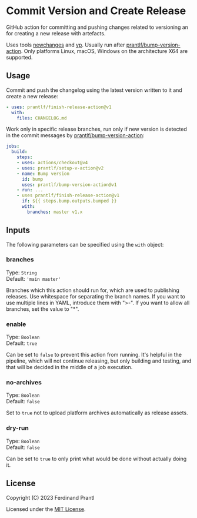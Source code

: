 # Commit Version and Create Release

GitHub action for committing and pushing changes related to versioning an for creating a new release with artefacts.

Uses tools [newchanges] and [vp]. Usually run after [prantlf/bump-version-action]. Only platforms Linux, macOS, Windows on the architecture X64 are supported.

## Usage

Commit and push the changelog using the latest version written to it and create a new release:

```yml
- uses: prantlf/finish-release-action@v1
  with:
    files: CHANGELOG.md
```

Work only in specific release branches, run only if new version is detected in the commit messages by [prantlf/bump-version-action]:

```yml
jobs:
  build:
    steps:
    - uses: actions/checkout@v4
    - uses: prantlf/setup-v-action@v2
    - name: Bump version
      id: bump
      uses: prantlf/bump-version-action@v1
    - run: ...
    - uses prantlf/finish-release-action@v1
      if: ${{ steps.bump.outputs.bumped }}
      with:
        branches: master v1.x
```

## Inputs

The following parameters can be specified using the `with` object:

### branches

Type: `String`<br>
Default: `'main master'`

Branches which this action should run for, which are used to publishing releases. Use whitespace for separating the branch names. If you want to use multiple lines in YAML, introduce them with ">-". If you want to allow all branches, set the value to "*".

### enable

Type: `Boolean`<br>
Default: `true`

Can be set to `false` to prevent this action from running. It's helpful in the pipeline, which will not continue releasing, but only building and testing, and that will be decided in the middle of a job execution.

### no-archives

Type: `Boolean`<br>
Default: `false`

Set to `true` not to upload platform archives automatically as release assets.

### dry-run

Type: `Boolean`<br>
Default: `false`

Can be set to `true` to only print what would be done without actually doing it.

## License

Copyright (C) 2023 Ferdinand Prantl

Licensed under the [MIT License].

[MIT License]: http://en.wikipedia.org/wiki/MIT_License
[prantlf/bump-version-action]: https://github.com/prantlf/prantlf/bump-version-action
[newchanges]: https://github.com/prantlf/v-newchanges
[vp]: https://github.com/prantlf/vp
